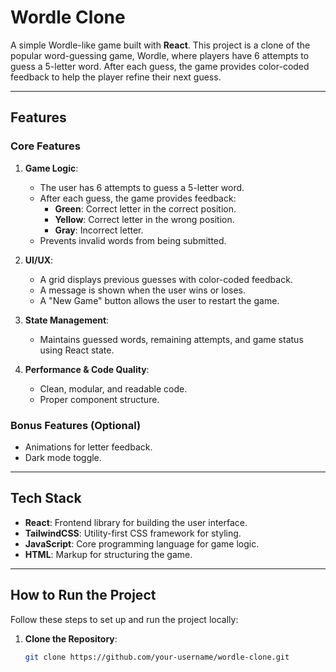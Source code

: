 # Wordle Clone

A simple Wordle-like game built with **React**. This project is a clone of the popular word-guessing game, Wordle, where players have 6 attempts to guess a 5-letter word. After each guess, the game provides color-coded feedback to help the player refine their next guess.

---

## Features

### Core Features

1. **Game Logic**:

   - The user has 6 attempts to guess a 5-letter word.
   - After each guess, the game provides feedback:
     - **Green**: Correct letter in the correct position.
     - **Yellow**: Correct letter in the wrong position.
     - **Gray**: Incorrect letter.
   - Prevents invalid words from being submitted.

2. **UI/UX**:

   - A grid displays previous guesses with color-coded feedback.
   - A message is shown when the user wins or loses.
   - A "New Game" button allows the user to restart the game.

3. **State Management**:

   - Maintains guessed words, remaining attempts, and game status using React state.

4. **Performance & Code Quality**:
   - Clean, modular, and readable code.
   - Proper component structure.

### Bonus Features (Optional)

- Animations for letter feedback.
- Dark mode toggle.

---

## Tech Stack

- **React**: Frontend library for building the user interface.
- **TailwindCSS**: Utility-first CSS framework for styling.
- **JavaScript**: Core programming language for game logic.
- **HTML**: Markup for structuring the game.

---

## How to Run the Project

Follow these steps to set up and run the project locally:

1. **Clone the Repository**:
   ```bash
   git clone https://github.com/your-username/wordle-clone.git
   ```
